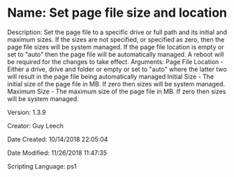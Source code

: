 ﻿# Name: Set page file size and location

Description: Set the page file to a specific drive or full path and its initial and maximum sizes. If the sizes are not specified, or specified as zero, then the page file sizes will be system managed. If the page file location is empty or set to "auto" then the page file will be automatically managed.
A reboot will be required for the changes to take effect.
Arguments:
  Page File Location - Either a drive, drive and folder or empty or set to "auto" where the latter two will result in the page file being automatically managed
  Initial Size - The initial size of the page file in MB. If zero then sizes will be system managed.
  Maximum Size - The maximum size of the page file in MB. If zero then sizes will be system managed.

Version: 1.3.9

Creator: Guy Leech

Date Created: 10/14/2018 22:05:04

Date Modified: 11/26/2018 11:47:35

Scripting Language: ps1

